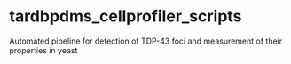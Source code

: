 # tardbpdms_cellprofiler_scripts
Automated pipeline for detection of TDP-43 foci and measurement of their properties in yeast
